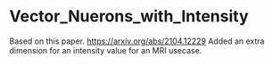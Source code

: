 # Vector_Nuerons_with_Intensity
Based on this paper. https://arxiv.org/abs/2104.12229
Added an extra dimension for an intensity value for an MRI usecase. 
